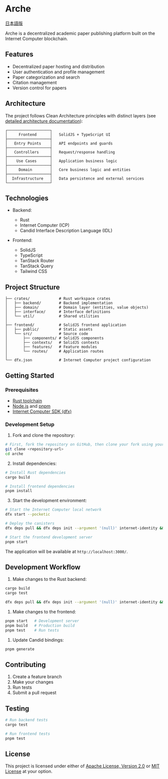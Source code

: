 # Arche

[日本語版](README.ja.md)

Arche is a decentralized academic paper publishing platform built on the Internet Computer blockchain.

## Features

- Decentralized paper hosting and distribution
- User authentication and profile management
- Paper categorization and search
- Citation management
- Version control for papers

## Architecture

The project follows Clean Architecture principles with distinct layers (see [detailed architecture documentation](architecture.md)):

```
┌───────────────────┐
│     Frontend      │   SolidJS + TypeScript UI
├───────────────────┤
│   Entry Points    │   API endpoints and guards
├───────────────────┤
│   Controllers     │   Request/response handling
├───────────────────┤
│    Use Cases      │   Application business logic
├───────────────────┤
│     Domain        │   Core business logic and entities
├───────────────────┤
│  Infrastructure   │   Data persistence and external services
└───────────────────┘
```

## Technologies

- Backend:

  - Rust
  - Internet Computer (ICP)
  - Candid Interface Description Language (IDL)

- Frontend:
  - SolidJS
  - TypeScript
  - TanStack Router
  - TanStack Query
  - Tailwind CSS

## Project Structure

```
├── crates/             # Rust workspace crates
│   ├── backend/        # Backend implementation
│   ├── domain/         # Domain layer (entities, value objects)
│   ├── interface/      # Interface definitions
│   └── util/           # Shared utilities
│
├── frontend/           # SolidJS frontend application
│   ├── public/         # Static assets
│   └── src/            # Source code
│       ├── components/ # SolidJS components
│       ├── contexts/   # SolidJS contexts
│       ├── features/   # Feature modules
│       └── routes/     # Application routes
│
└── dfx.json            # Internet Computer project configuration
```

## Getting Started

### Prerequisites

- [Rust toolchain](https://www.rust-lang.org/tools/install)
- [Node.js](https://nodejs.org/en/download/) and [pnpm](https://pnpm.io/installation)
- [Internet Computer SDK (dfx)](https://internetcomputer.org/docs/building-apps/getting-started/install)

### Development Setup

1. Fork and clone the repository:

```bash
# First, fork the repository on GitHub, then clone your fork using your repository URL:
git clone <repository-url>
cd arche
```

2. Install dependencies:

```bash
# Install Rust dependencies
cargo build

# Install frontend dependencies
pnpm install
```

3. Start the development environment:

```bash
# Start the Internet Computer local network
dfx start --pocketic

# Deploy the canisters
dfx deps pull && dfx deps init --argument '(null)' internet-identity && dfx deps deploy && dfx deploy backend

# Start the frontend development server
pnpm start
```

The application will be available at `http://localhost:3000/`.

## Development Workflow

1. Make changes to the Rust backend:

```bash
cargo build
cargo test

dfx deps pull && dfx deps init --argument '(null)' internet-identity && dfx deps deploy && dfx deploy backend
```

1. Make changes to the frontend:

```bash
pnpm start   # Development server
pnpm build   # Production build
pnpm test    # Run tests
```

1. Update Candid bindings:

```bash
pnpm generate
```

## Contributing

1. Create a feature branch
2. Make your changes
3. Run tests
4. Submit a pull request

## Testing

```bash
# Run backend tests
cargo test

# Run frontend tests
pnpm test
```

## License

This project is licensed under either of [Apache License, Version 2.0](./LICENSE-APACHE) or [MIT License](./LICENSE-MIT) at your option.
